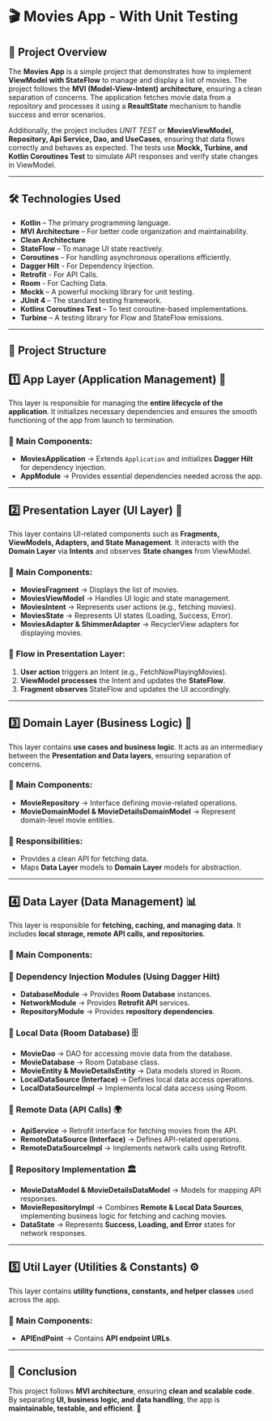 
# 🎬 Movies App - With Unit Testing

## 📌 **Project Overview**
The **Movies App** is a simple project that demonstrates how to implement **ViewModel with StateFlow** to manage and display a list of movies. The project follows the **MVI (Model-View-Intent) architecture**, ensuring a clean separation of concerns. The application fetches movie data from a repository and processes it using a **ResultState** mechanism to handle success and error scenarios.

Additionally, the project includes  *UNIT TEST* or **MoviesViewModel, Repository, Api Service, Dao, and UseCases**, ensuring that data flows correctly and behaves as expected. The tests use **Mockk, Turbine, and Kotlin Coroutines Test** to simulate API responses and verify state changes in ViewModel.

---

## 🛠️ **Technologies Used**
- **Kotlin** – The primary programming language.
- **MVI Architecture** – For better code organization and maintainability.
- **Clean Architecture**
- **StateFlow** – To manage UI state reactively.
- **Coroutines** – For handling asynchronous operations efficiently.
- **Dagger Hilt** - For Dependency Injection.
- **Retrofit** - For API Calls.
- **Room** - For Caching Data.
- **Mockk** – A powerful mocking library for unit testing.
- **JUnit 4** – The standard testing framework.
- **Kotlinx Coroutines Test** – To test coroutine-based implementations.
- **Turbine** – A testing library for Flow and StateFlow emissions.

---

## 📂 **Project Structure**

## 1️⃣ **App Layer (Application Management) 📱**
This layer is responsible for managing the **entire lifecycle of the application**. It initializes necessary dependencies and ensures the smooth functioning of the app from launch to termination.

### 📌 **Main Components:**
- **MoviesApplication** → Extends `Application` and initializes **Dagger Hilt** for dependency injection.
- **AppModule** → Provides essential dependencies needed across the app.

---

## 2️⃣ **Presentation Layer (UI Layer) 🎨**
This layer contains UI-related components such as **Fragments, ViewModels, Adapters, and State Management**. It interacts with the **Domain Layer** via **Intents** and observes **State changes** from ViewModel.

### 📌 **Main Components:**
- **MoviesFragment** → Displays the list of movies.
- **MoviesViewModel** → Handles UI logic and state management.
- **MoviesIntent** → Represents user actions (e.g., fetching movies).
- **MoviesState** → Represents UI states (Loading, Success, Error).
- **MoviesAdapter & ShimmerAdapter** → RecyclerView adapters for displaying movies.

### 📌 **Flow in Presentation Layer:**
1. **User action** triggers an Intent (e.g., FetchNowPlayingMovies).
2. **ViewModel processes** the Intent and updates the **StateFlow**.
3. **Fragment observes** StateFlow and updates the UI accordingly.

---

## 3️⃣ **Domain Layer (Business Logic) 🧠**
This layer contains **use cases and business logic**. It acts as an intermediary between the **Presentation and Data layers**, ensuring separation of concerns.

### 📌 **Main Components:**
- **MovieRepository** → Interface defining movie-related operations.
- **MovieDomainModel & MovieDetailsDomainModel** → Represent domain-level movie entities.

### 📌 **Responsibilities:**
- Provides a clean API for fetching data.
- Maps **Data Layer** models to **Domain Layer** models for abstraction.

---

## 4️⃣ **Data Layer (Data Management) 📊**
This layer is responsible for **fetching, caching, and managing data**. It includes **local storage, remote API calls, and repositories**.

### 📌 **Main Components:**

### 🔹 **Dependency Injection Modules (Using Dagger Hilt)**
- **DatabaseModule** → Provides **Room Database** instances.
- **NetworkModule** → Provides **Retrofit API** services.
- **RepositoryModule** → Provides **repository dependencies**.

### 🔹 **Local Data (Room Database) 🗄️**
- **MovieDao** → DAO for accessing movie data from the database.
- **MovieDatabase** → Room Database class.
- **MovieEntity & MovieDetailsEntity** → Data models stored in Room.
- **LocalDataSource (Interface)** → Defines local data access operations.
- **LocalDataSourceImpl** → Implements local data access using Room.

### 🔹 **Remote Data (API Calls) 🌍**
- **ApiService** → Retrofit interface for fetching movies from the API.
- **RemoteDataSource (Interface)** → Defines API-related operations.
- **RemoteDataSourceImpl** → Implements network calls using Retrofit.

### 🔹 **Repository Implementation 🏛️**
- **MovieDataModel & MovieDetailsDataModel** → Models for mapping API responses.
- **MovieRepositoryImpl** → Combines **Remote & Local Data Sources**, implementing business logic for fetching and caching movies.
- **DataState** → Represents **Success, Loading, and Error** states for network responses.

---

## 5️⃣ **Util Layer (Utilities & Constants) ⚙️**
This layer contains **utility functions, constants, and helper classes** used across the app.

### 📌 **Main Components:**
- **APIEndPoint** → Contains **API endpoint URLs**.

---

## 📌 **Conclusion**
This project follows **MVI architecture**, ensuring **clean and scalable code**. By separating **UI, business logic, and data handling**, the app is **maintainable, testable, and efficient**. 🚀

